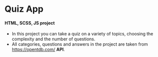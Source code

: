 # Quiz App
#### HTML, SCSS, JS project
* In this project you can take a quiz on a variety of topics, choosing the complexity and the number of questions.
* All categories, questions and answers in the project are taken from https://opentdb.com/ __API__.